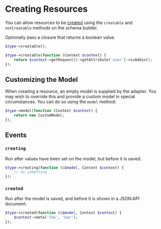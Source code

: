 # Creating Resources

You can allow resources to be [created](https://jsonapi.org/format/#crud-creating) using the `creatable` and `notCreatable` methods on the schema builder. 

Optionally pass a closure that returns a boolean value.

```php
$type->creatable();

$type->creatable(function (Context $context) {
    return $context->getRequest()->getAttribute('user')->isAdmin();
});
```

## Customizing the Model

When creating a resource, an empty model is supplied by the adapter. You may wish to override this and provide a custom model in special circumstances. You can do so using the `model` method:

```php
$type->model(function (Context $context) {
    return new CustomModel;
});
```

## Events

### `creating`

Run after values have been set on the model, but before it is saved.

```php
$type->creating(function (&$model, Context $context) {
    // do something
});
```

### `created`

Run after the model is saved, and before it is shown in a JSON:API document.

```php
$type->created(function (&$model, Context $context) {
    $context->meta('foo', 'bar');
});
```

